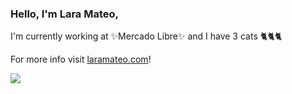 ### Hello, I'm Lara Mateo,

I'm currently working at ✨Mercado Libre✨ and I have 3 cats 🐈🐈🐈

For more info visit [laramateo.com](https://www.laramateo.com/)!


![](https://komarev.com/ghpvc/?username=Rinava)
